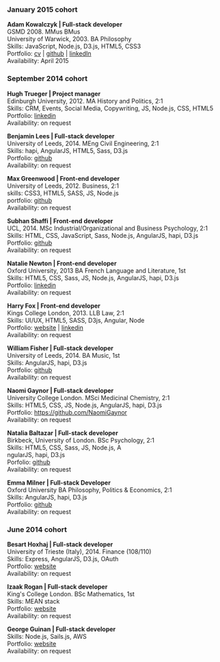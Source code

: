 
### January 2015 cohort

**Adam Kowalczyk  | Full-stack developer**     
GSMD 2008. MMus BMus   
University of Warwick, 2003. BA Philosophy   
Skills: JavaScript, Node.js, D3.js, HTML5, CSS3   
Portfolio: <a href="https://github.com/adamkowalczyk/cv">cv</a> | <a href="https://github.com/adamkowalczyk">github</a> | <a href="https://www.linkedin.com/in/kowalczykadam">linkedIn</a>    
Availability: April 2015

### September 2014 cohort

**Hugh Trueger | Project manager**      
Edinburgh University, 2012.	MA History and Politics, 2:1    
Skills: CRM, Events, Social Media, Copywriting, JS, Node.js, CSS, HTML5    
Portfolio: <a href="https://ww.linkedin.com/pub/hugh-trueger/1a/696/8a8">linkedin</a>    
Availability: on request

**Benjamin Lees	| Full-stack developer**    
University of Leeds, 2014.	MEng Civil Engineering, 2:1    
Skills: hapi, AngularJS, HTML5, Sass, D3.js    
Portfolio:   <a href="https://github.com/benjaminlees">github</a>    
Availability: on request

**Max Greenwood	| Front-end developer**    
University of Leeds, 2012.	Business, 2:1    
skills: CSS3, HTML5, SASS, JS, Node.js    
portfolio:  <a href="https://github.com/90max">github</a>   
Availability: on request

**Subhan Shaffi	| Front-end developer**    
UCL, 2014.	MSc Industrial/Organizational and Business Psychology, 2:1    
Skills: HTML, CSS, JavaScript, Sass, Node.js, AngularJS, hapi, D3.js    
Portfolio:  <a href="https://github.com/Subhan786">github</a>    
Availability: on request

**Natalie Newton |	Front-end developer**    
Oxford University, 2013	BA French Language and Literature, 1st    
Skills: HTML5, CSS, Sass, JS, Node.js, AngularJS, hapi, D3.js    
Portfolio:  <a href="https://www.linkedin.com/pub/natalie-newton/57/574/83a">linkedin</a>    
Availability: on request

**Harry Fox |	Front-end developer**    
Kings College London, 2013.	LLB Law, 2:1    
Skills: UI/UX, HTML5, SASS, D3js, Angular, Node    
Portfolio:  <a href="http://harryfox.me">website</a> | <a href="https://uk.linkedin.com/pub/harry-fox/90/632/7b8/">linkedin</a>    
Availability: on request

**William Fisher |	Full-stack developer**    
University of Leeds, 2014.	BA Music, 1st    
Skills: AngularJS, hapi, D3.js    
Portfolio: <a href="https://github.com/FilWisher">github</a>    
Availability: on request

**Naomi Gaynor |	Full-stack developer**    
University College London.	MSci Medicinal Chemistry, 2:1    
Skills: HTML5, CSS, JS, Node.js, AngularJS, hapi, D3.js    
Portfolio: <a href="">https://github.com/NaomiGaynor    
Availability: on request

**Natalia Baltazar |	Full-stack developer**    
Birkbeck, University of London.	BSc Psychology, 2:1    
Skills: HTML5, CSS, Sass, JS, Node.js, A    
ngularJS, hapi, D3.js    
Porfolio: <a href="https://github.com/NataliaLKB">github</a>    
Availability: on request

**Emma Milner |	Full-stack Developer**    
Oxford University	BA Philosophy, Politics & Economics, 2:1    
Skills: AngularJS, hapi, D3.js    
Portfolio: <a href="https://github.com/tsop14">github</a>    
Availability: on request

### June 2014 cohort

**Besart Hoxhaj	| Full-stack developer**    
University of Trieste (Italy), 2014.	Finance (108/110)    
Skills: Express, AngularJS, D3.js, OAuth    
Portfolio: <a href="http://www.bteamfc.co.uk">website</a>    
Availability: on request

**Izaak Rogan |	Full-stack developer**    
King's College London.	BSc Mathematics, 1st    
Skills: MEAN stack    
Portfolio: <a href="http://www.bteamfc.co.uk">website</a>    
Availability: on request

**George Guinan	| Full-stack developer**    
Skills: Node.js, Sails.js, AWS    
Portfolio: <a href="http://www.bteamfc.co.uk">website</a>    
Availability: on request

